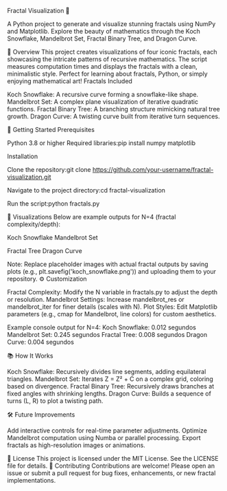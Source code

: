 Fractal Visualization 🌌
 
A Python project to generate and visualize stunning fractals using NumPy and Matplotlib. Explore the beauty of mathematics through the Koch Snowflake, Mandelbrot Set, Fractal Binary Tree, and Dragon Curve.

📜 Overview
This project creates visualizations of four iconic fractals, each showcasing the intricate patterns of recursive mathematics. The script measures computation times and displays the fractals with a clean, minimalistic style. Perfect for learning about fractals, Python, or simply enjoying mathematical art!
Fractals Included

Koch Snowflake: A recursive curve forming a snowflake-like shape.
Mandelbrot Set: A complex plane visualization of iterative quadratic functions.
Fractal Binary Tree: A branching structure mimicking natural tree growth.
Dragon Curve: A twisting curve built from iterative turn sequences.

🚀 Getting Started
Prerequisites

Python 3.8 or higher
Required libraries:pip install numpy matplotlib



Installation

Clone the repository:git clone https://github.com/your-username/fractal-visualization.git


Navigate to the project directory:cd fractal-visualization


Run the script:python fractals.py



🎨 Visualizations
Below are example outputs for N=4 (fractal complexity/depth):



Koch Snowflake
Mandelbrot Set










Fractal Tree
Dragon Curve







Note: Replace placeholder images with actual fractal outputs by saving plots (e.g., plt.savefig('koch_snowflake.png')) and uploading them to your repository.
⚙️ Customization

Fractal Complexity: Modify the N variable in fractals.py to adjust the depth or resolution.
Mandelbrot Settings: Increase mandelbrot_res or mandelbrot_iter for finer details (scales with N).
Plot Styles: Edit Matplotlib parameters (e.g., cmap for Mandelbrot, line colors) for custom aesthetics.

Example console output for N=4:
Koch Snowflake: 0.012 segundos
Mandelbrot Set: 0.245 segundos
Fractal Tree: 0.008 segundos
Dragon Curve: 0.004 segundos

📚 How It Works

Koch Snowflake: Recursively divides line segments, adding equilateral triangles.
Mandelbrot Set: Iterates Z = Z² + C on a complex grid, coloring based on divergence.
Fractal Binary Tree: Recursively draws branches at fixed angles with shrinking lengths.
Dragon Curve: Builds a sequence of turns (L, R) to plot a twisting path.

🛠️ Future Improvements

Add interactive controls for real-time parameter adjustments.
Optimize Mandelbrot computation using Numba or parallel processing.
Export fractals as high-resolution images or animations.

📄 License
This project is licensed under the MIT License. See the LICENSE file for details.
🙌 Contributing
Contributions are welcome! Please open an issue or submit a pull request for bug fixes, enhancements, or new fractal implementations.

